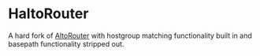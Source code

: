 HaltoRouter
===========

A hard fork of [AltoRouter](https://github.com/dannyvankooten/AltoRouter) with hostgroup matching functionality built in
and basepath functionality stripped out.
